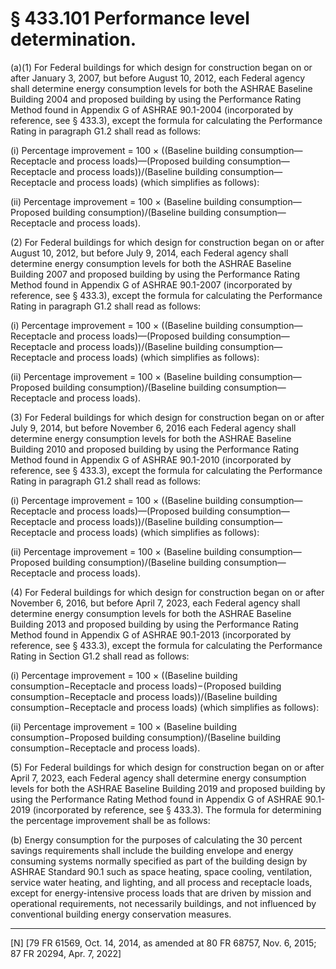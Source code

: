 # § 433.101   Performance level determination.

(a)(1) For Federal buildings for which design for construction began on or after January 3, 2007, but before August 10, 2012, each Federal agency shall determine energy consumption levels for both the ASHRAE Baseline Building 2004 and proposed building by using the Performance Rating Method found in Appendix G of ASHRAE 90.1-2004 (incorporated by reference, see § 433.3), except the formula for calculating the Performance Rating in paragraph G1.2 shall read as follows:


(i) Percentage improvement = 100 × ((Baseline building consumption—Receptacle and process loads)—(Proposed building consumption—Receptacle and process loads))/(Baseline building consumption—Receptacle and process loads) (which simplifies as follows):


(ii) Percentage improvement = 100 × (Baseline building consumption—Proposed building consumption)/(Baseline building consumption—Receptacle and process loads).


(2) For Federal buildings for which design for construction began on or after August 10, 2012, but before July 9, 2014, each Federal agency shall determine energy consumption levels for both the ASHRAE Baseline Building 2007 and proposed building by using the Performance Rating Method found in Appendix G of ASHRAE 90.1-2007 (incorporated by reference, see § 433.3), except the formula for calculating the Performance Rating in paragraph G1.2 shall read as follows:


(i) Percentage improvement = 100 × ((Baseline building consumption—Receptacle and process loads)—(Proposed building consumption—Receptacle and process loads))/(Baseline building consumption—Receptacle and process loads) (which simplifies as follows):


(ii) Percentage improvement = 100 × (Baseline building consumption—Proposed building consumption)/(Baseline building consumption—Receptacle and process loads).


(3) For Federal buildings for which design for construction began on or after July 9, 2014, but before November 6, 2016 each Federal agency shall determine energy consumption levels for both the ASHRAE Baseline Building 2010 and proposed building by using the Performance Rating Method found in Appendix G of ASHRAE 90.1-2010 (incorporated by reference, see § 433.3), except the formula for calculating the Performance Rating in paragraph G1.2 shall read as follows:


(i) Percentage improvement = 100 × ((Baseline building consumption—Receptacle and process loads)—(Proposed building consumption—Receptacle and process loads))/(Baseline building consumption—Receptacle and process loads) (which simplifies as follows):


(ii) Percentage improvement = 100 × (Baseline building consumption—Proposed building consumption)/(Baseline building consumption—Receptacle and process loads).


(4) For Federal buildings for which design for construction began on or after November 6, 2016, but before April 7, 2023, each Federal agency shall determine energy consumption levels for both the ASHRAE Baseline Building 2013 and proposed building by using the Performance Rating Method found in Appendix G of ASHRAE 90.1-2013 (incorporated by reference, see § 433.3), except the formula for calculating the Performance Rating in Section G1.2 shall read as follows:


(i) Percentage improvement = 100 × ((Baseline building consumption−Receptacle and process loads)−(Proposed building consumption−Receptacle and process loads))/(Baseline building consumption−Receptacle and process loads) (which simplifies as follows):


(ii) Percentage improvement = 100 × (Baseline building consumption−Proposed building consumption)/(Baseline building consumption−Receptacle and process loads).


(5) For Federal buildings for which design for construction began on or after April 7, 2023, each Federal agency shall determine energy consumption levels for both the ASHRAE Baseline Building 2019 and proposed building by using the Performance Rating Method found in Appendix G of ASHRAE 90.1-2019 (incorporated by reference, see § 433.3). The formula for determining the percentage improvement shall be as follows:


(b) Energy consumption for the purposes of calculating the 30 percent savings requirements shall include the building envelope and energy consuming systems normally specified as part of the building design by ASHRAE Standard 90.1 such as space heating, space cooling, ventilation, service water heating, and lighting, and all process and receptacle loads, except for energy-intensive process loads that are driven by mission and operational requirements, not necessarily buildings, and not influenced by conventional building energy conservation measures.



---

[N] [79 FR 61569, Oct. 14, 2014, as amended at 80 FR 68757, Nov. 6, 2015; 87 FR 20294, Apr. 7, 2022]






